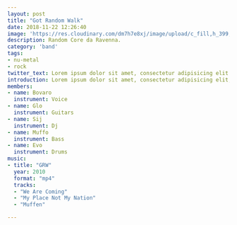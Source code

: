 ```yaml
---
layout: post
title: "Got Random Walk"
date: 2018-11-22 12:26:40
image: 'https://res.cloudinary.com/dm7h7e8xj/image/upload/c_fill,h_399,w_760/v1501268554/sunrise_ttb9nk.jpg'
description: Random Core da Ravenna.
category: 'band'
tags:
- nu-metal
- rock
twitter_text: Lorem ipsum dolor sit amet, consectetur adipisicing elit.
introduction: Lorem ipsum dolor sit amet, consectetur adipisicing elit, sed do eiusmod tempor incididunt ut labore et dolore magna aliqua.
members:
- name: Bovaro
  instrument: Voice
- name: Glo
  instrument: Guitars
- name: Sij
  instrument: Dj
- name: Muffo
  instrument: Bass
- name: Evo
  instrument: Drums
music:
- title: "GRW"
  year: 2010
  format: "mp4"
  tracks:
  - "We Are Coming"
  - "My Place Not My Nation"
  - "Muffen"

---
```









